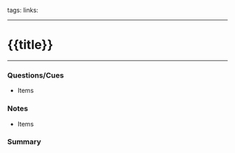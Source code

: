 tags: 
links: 

---

# {{title}}

---

### Questions/Cues
- Items


### Notes
- Items


### Summary 

